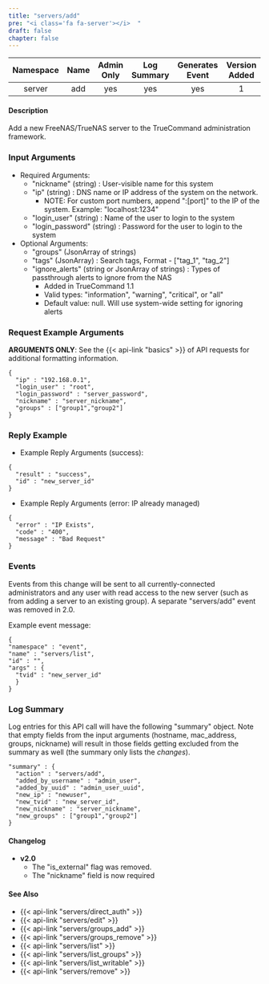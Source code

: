 ```yaml
---
title: "servers/add"
pre: "<i class='fa fa-server'></i>	"
draft: false
chapter: false
---
```


| Namespace | Name | Admin Only | Log Summary | Generates Event | Version Added
|:----------------:|:--------:|:--------:|:--------:|:--------:|:---:|
| server | add | yes | yes | yes | 1 |

#### Description
Add a new FreeNAS/TrueNAS server to the TrueCommand administration framework.

### Input Arguments
* Required Arguments: 
   * "nickname" (string) : User-visible name for this system
   * "ip" (string) : DNS name or IP address of the system on the network.
      * NOTE: For custom port numbers, append ":[port]" to the IP of the system. Example: "localhost:1234"
   * "login_user" (string) : Name of the user to login to the system
   * "login_password" (string) : Password for the user to login to the system
* Optional Arguments: 
   * "groups" (JsonArray of strings)
   * "tags" (JsonArray) : Search tags, Format - ["tag_1", "tag_2"]
   * "ignore_alerts" (string or JsonArray of strings) : Types of passthrough alerts to ignore from the NAS
      * Added in TrueCommand 1.1
      * Valid types: "information", "warning", "critical", or "all"
      * Default value: null. Will use system-wide setting for ignoring alerts

### Request Example Arguments
**ARGUMENTS ONLY**: See the {{< api-link "basics" >}} of API requests for additional formatting information.

```
{
  "ip" : "192.168.0.1",
  "login_user" : "root",
  "login_password" : "server_password",
  "nickname" : "server_nickname",
  "groups" : ["group1","group2"]
}
```

### Reply Example
* Example Reply Arguments (success):
```
{
  "result" : "success",
  "id" : "new_server_id"
}
```

* Example Reply Arguments (error: IP already managed)
```
{
  "error" : "IP Exists",
  "code" : "400",
  "message" : "Bad Request"
}
```

### Events
Events from this change will be sent to all currently-connected administrators and any user with read access to the new server (such as from adding a server to an existing group). A separate "servers/add" event was removed in 2.0.

Example event message:
```
{
"namespace" : "event",
"name" : "servers/list",
"id" : "",
"args" : {
  "tvid" : "new_server_id"
  }
}
```

### Log Summary
Log entries for this API call will have the following "summary" object. Note that empty fields from the input arguments (hostname, mac_address, groups, nickname) will result in those fields getting excluded from the summary as well (the summary only lists the *changes*).

```
"summary" : {
  "action" : "servers/add",
  "added_by_username" : "admin_user",
  "added_by_uuid" : "admin_user_uuid",
  "new_ip" : "newuser",
  "new_tvid" : "new_server_id",
  "new_nickname" : "server_nickname",
  "new_groups" : ["group1","group2"]
}
```

#### Changelog
* **v2.0**
   * The "is_external" flag was removed.
   * The "nickname" field is now required

#### See Also
* {{< api-link "servers/direct_auth" >}}
* {{< api-link "servers/edit" >}}
* {{< api-link "servers/groups_add" >}}
* {{< api-link "servers/groups_remove" >}}
* {{< api-link "servers/list" >}}
* {{< api-link "servers/list_groups" >}}
* {{< api-link "servers/list_writable" >}}
* {{< api-link "servers/remove" >}}
